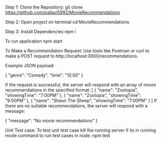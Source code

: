 
Step 1: Clone the Repository:
git clone https://github.com/pallavi5992/MovieRecommendations

Step 2: Open project on terminal
cd MovieRecommendations

Step 3: Install Dependencies
npm i

To run application 
npm start

To Make a Recommendation Request:
Use tools like Postman or curl to make a POST request to http://localhost:3000/recommendations.

Example JSON payload:

{
  "genre": "Comedy",
  "time": "12:00"
}

If the request is successful, the server will respond with an array of movie
recommendations in the specified format:
[
    {
        "name": "Zootopia",
        "showingTime": "7:00PM"
    },
    {
        "name": "Zootopia",
        "showingTime": "9:00PM"
    },
    {
        "name": "Shaun The Sheep",
        "showingTime": "7:00PM"
    }
]
If there are no suitable recommendations, the server will respond with a message:

{
  "message": "No movie recommendations"
}

Unit Test case:
To test unit test case kill the running server if its in running mode
command to run test cases in node:
npm test
